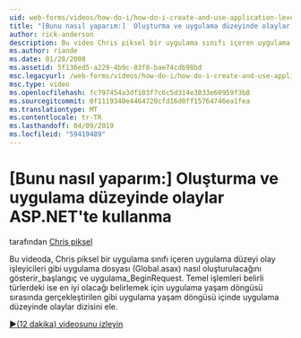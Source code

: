 ```yaml
---
uid: web-forms/videos/how-do-i/how-do-i-create-and-use-application-level-events-in-aspnet
title: "[Bunu nasıl yaparım:]  Oluşturma ve uygulama düzeyinde olaylar ASP.NET'te kullanma | Microsoft Docs"
author: rick-anderson
description: Bu video Chris piksel bir uygulama sınıfı içeren uygulama düzeyi olay işleyicileri gibi Application_S dosyasının (Global.asax) nasıl oluşturulacağı gösterilir...
ms.author: riande
ms.date: 01/28/2008
ms.assetid: 5f136ed5-a229-4b9c-83f8-bae74cdb98bd
msc.legacyurl: /web-forms/videos/how-do-i/how-do-i-create-and-use-application-level-events-in-aspnet
msc.type: video
ms.openlocfilehash: fc797454a3df103f7c6c5d314e3033e60959f3b8
ms.sourcegitcommit: 0f1119340e4464720cfd16d0ff15764746ea1fea
ms.translationtype: MT
ms.contentlocale: tr-TR
ms.lasthandoff: 04/09/2019
ms.locfileid: "59419489"
---
```

# <a name="how-do-i--create-and-use-application-level-events-in-aspnet"></a>[Bunu nasıl yaparım:]  Oluşturma ve uygulama düzeyinde olaylar ASP.NET'te kullanma

tarafından [Chris piksel](https://twitter.com/chrispels)

Bu videoda, Chris piksel bir uygulama sınıfı içeren uygulama düzeyi olay işleyicileri gibi uygulama dosyası (Global.asax) nasıl oluşturulacağını gösterir\_başlangıç ve uygulama\_BeginRequest. Temel işlemleri belirli türlerdeki ise en iyi olacağı belirlemek için uygulama yaşam döngüsü sırasında gerçekleştirilen gibi uygulama yaşam döngüsü içinde uygulama düzeyinde olaylar dizisini ele.

[&#9654;(12 dakika) videosunu izleyin](https://channel9.msdn.com/Blogs/ASP-NET-Site-Videos/how-do-i-create-and-use-application-level-events-in-aspnet)
